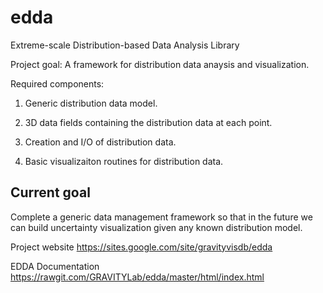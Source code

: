 # edda
Extreme-scale Distribution-based Data Analysis Library

Project goal: A framework for distribution data anaysis and visualization.

Required components:

1. Generic distribution data model.  

2. 3D data fields containing the distribution data at each point.

3. Creation and I/O of distribution data.

4. Basic visualizaiton routines for distribution data. 

## Current goal
Complete a generic data management framework so that in the future we can build uncertainty visualization given any known distribution model. 

Project website
https://sites.google.com/site/gravityvisdb/edda

EDDA Documentation
https://rawgit.com/GRAVITYLab/edda/master/html/index.html
